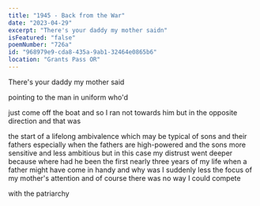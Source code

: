 ```yaml
---
title: "1945 - Back from the War"
date: "2023-04-29"
excerpt: "There's your daddy my mother saidn"
isFeatured: "false"
poemNumber: "726a"
id: "968979e9-cda8-435a-9ab1-32464e0865b6"
location: "Grants Pass OR"
---
```


There's your daddy my mother said

pointing to the man in uniform who'd

just come off the boat and so I ran not towards him but in the opposite direction and that was

the start of a lifelong ambivalence which may be typical of sons and their fathers especially when the fathers are high-powered and the sons more sensitive and less ambitious but in this case my distrust went deeper because where had he been the first nearly three years of my life when a father might have come in handy and why was I suddenly less the focus of my mother's attention and of course there was no way I could compete

with the patriarchy
